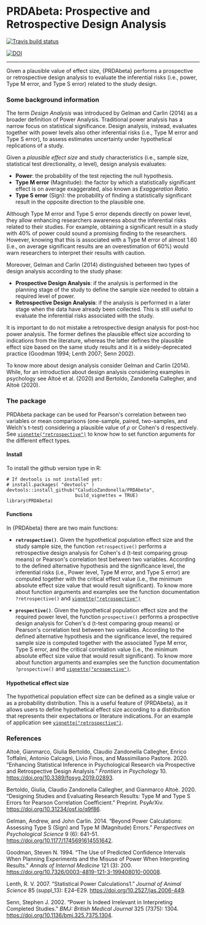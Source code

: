 # PRDAbeta: Prospective and Retrospective Design Analysis

<!-- badges: start -->
[![Travis build status](https://travis-ci.org/ClaudioZandonella/PRDA_beta.svg?branch=develop)](https://travis-ci.org/ClaudioZandonella/PRDA_beta)
<!-- badges: end -->

[![DOI](https://zenodo.org/badge/DOI/10.5281/zenodo.3630733.svg)](https://doi.org/10.5281/zenodo.3630733)
<hr>


Given a plausible value of effect size, {PRDAbeta} performs a prospective or retrospective design analysis to evaluate the inferential risks (i.e., power, Type M error, and Type S error) related to the study design.

### Some background information

The term *Design Analysis* was introduced by Gelman and Carlin (2014) as a broader definition of Power Analysis. Traditional power analysis has a narrow focus on statistical significance. Design analysis, instead, evaluates together with power levels also other inferential risks (i.e., Type M error and Type S error), to assess estimates uncertainty under hypothetical replications of a study.

Given a *plausible effect size* and study characteristics (i.e., sample size, statistical test directionality, $\alpha$ level), design analysis evaluates:

- **Power**: the probability of the test rejecting the null hypothesis.
- **Type M error** (Magnitude): the factor by which a statistically significant effect is on average exaggerated, also known as *Exaggeration Ratio*.
- **Type S error** (Sign): the probability of finding a statistically significant result in the opposite direction to the plausible one.

Although Type M error and Type S error depends directly on power level, they allow enhancing researchers awareness about the inferential risks related to their studies. For example, obtaining a  significant result in a study with 40% of power could sound a promising finding to the researchers. However, knowing that this is associated with a Type M error of almost 1.60 (i.e., on average significant results are an overestimation of 60%) would warn researchers to interpret their results with caution.

Moreover, Gelman and Carlin (2014) distinguished between two types of design analysis according to the study phase:

- **Prospective Design Analysis**: if the analysis is performed in the planning stage of the study to define the sample size needed to obtain a required level of power.
- **Retrospective Design Analysis**: if the analysis is performed in a later stage when the data have already been collected. This is still useful to evaluate the inferential risks associated with the study.

It is important to do not mistake a retrospective design analysis for post-hoc power analysis. The former defines the plausible effect size according to indications from the literature, whereas the latter defines the plausible effect size based on the same study results and it is a widely-deprecated practice (Goodman 1994; Lenth 2007; Senn 2002).

To know more about design analysis consider Gelman and Carlin (2014). While, for an introduction about design analysis considering examples in psychology see Altoè et al. (2020) and Bertoldo, Zandonella Callegher, and Altoè (2020).


### The package

PRDAbeta package can be used for Pearson's correlation between two variables or mean comparisons (one-sample, paired, two-samples, and Welch's t-test) considering a plausible value of $\rho$ or Cohen's d respectively. See [`vignette("retrospective")`](doc/retrospective.html) to know how to set function arguments for the different effect types. 

#### Install

To install the github version type in R:

```{r}
# If devtools is not installed yet: 
# install.packages( "devtools" )  
devtools::install_github("CaludioZandonella/PRDAbeta",
                         build_vignettes = TRUE)
library(PRDAbeta)

```


#### Functions

In {PRDAbeta} there are two main functions:

- **`retrospective()`**.
Given the hypothetical population effect size and the study sample size, the function `retrospective()` performs a retrospective design analysis for Cohen's d (t-test comparing group means) or Pearson's correlation test between two variables. According to the defined alternative hypothesis and the significance level, the inferential risks (i.e., Power level, Type M error, and Type S error) are computed together with the critical effect value (i.e., the minimum absolute effect size value that would result significant). To know more about function arguments and examples see the function documentation `?retrospective()` and  [`vignette("retrospective")`](doc/retrospective.html)

- **`prospective()`**.
Given the hypothetical population effect size and the required power level, the function `prospective()` performs a prospective design analysis for Cohen's d (t-test comparing group means) or Pearson's correlation test between two variables. According to the defined alternative hypothesis and the significance level, the required sample size is computed together with the associated Type M error, Type S error, and the critical correlation value (i.e., the minimum absolute effect size value that would result significant).  To know more about function arguments and examples see the function documentation `?prospective()` and [`vignette("prospective")`](doc/prospective.html).

#### Hypothetical effect size

The hypothetical population effect size can be defined as a single value or as a probability distribution. This is a useful feature of {PRDAbeta}, as it allows users to define hypothetical effect size according to a distribution that represents their expectations or literature indications. For an example of application see [`vignette("retrospective")`](doc/retrospective.html).

### References

Altoè, Gianmarco, Giulia Bertoldo, Claudio Zandonella Callegher, Enrico Toffalini, Antonio Calcagnì, Livio Finos, and Massimiliano Pastore. 2020. “Enhancing Statistical Inference in Psychological Research via Prospective and Retrospective Design Analysis.” <em>Frontiers in Psychology</em> 10. <a href="https://doi.org/10.3389/fpsyg.2019.02893">https://doi.org/10.3389/fpsyg.2019.02893</a>.

Bertoldo, Giulia, Claudio Zandonella Callegher, and Gianmarco Altoè. 2020. “Designing Studies and Evaluating Research Results: Type M and Type S Errors for Pearson Correlation Coefficient.” Preprint. PsyArXiv. <a href="https://doi.org/10.31234/osf.io/q9f86">https://doi.org/10.31234/osf.io/q9f86</a>.

Gelman, Andrew, and John Carlin. 2014. “Beyond Power Calculations: Assessing Type S (Sign) and Type M (Magnitude) Errors.” <em>Perspectives on Psychological Science</em> 9 (6): 641–51. <a href="https://doi.org/10.1177/1745691614551642">https://doi.org/10.1177/1745691614551642</a>.</p>

Goodman, Steven N. 1994. “The Use of Predicted Confidence Intervals When Planning Experiments and the Misuse of Power When Interpreting Results.” <em>Annals of Internal Medicine</em> 121 (3): 200. <a href="https://doi.org/10.7326/0003-4819-121-3-199408010-00008">https://doi.org/10.7326/0003-4819-121-3-199408010-00008</a>.

Lenth, R. V. 2007. “Statistical Power Calculations1.” <em>Journal of Animal Science</em> 85 (suppl_13): E24–E29. <a href="https://doi.org/10.2527/jas.2006-449">https://doi.org/10.2527/jas.2006-449</a>.

Senn, Stephen J. 2002. “Power Is Indeed Irrelevant in Interpreting Completed Studies.” <em>BMJ: British Medical Journal</em> 325 (7375): 1304. <a href="https://doi.org/10.1136/bmj.325.7375.1304">https://doi.org/10.1136/bmj.325.7375.1304</a>.
